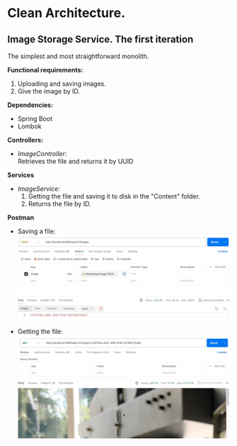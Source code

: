 # Clean Architecture. 
## Image Storage Service. The first iteration
The simplest and most straightforward monolith.

**Functional requirements:**</br>
1. Uploading and saving images.
2. Give the image by ID.

**Dependencies:**</br>
* Spring Boot
* Lombok

**Controllers:**</br>
* *ImageController*:</br>
  Retrieves the file and returns it by UUID

**Services**</br>
* *ImageService:*
  1. Getting the file and saving it to disk in the "Content" folder.
  2. Returns the file by ID.

**Postman**</br>
* Saving a file:</br>
![postman_1.png](docs/postman_1.png)

* Getting the file:</br>
![postman_1.png](docs/postman_2.png)


